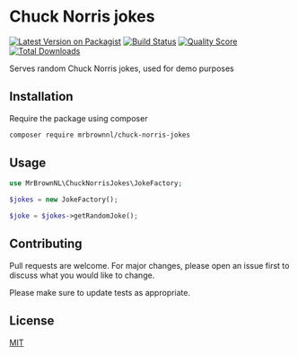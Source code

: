 # Chuck Norris jokes
[![Latest Version on Packagist](https://img.shields.io/packagist/v/mrbrownnl/chuck-norris-jokes.svg?style=flat-square)](https://packagist.org/packages/mrbrownnl/chuck-norris-jokes)
[![Build Status](https://img.shields.io/travis/mrbrownnl/chuck-norris-jokes/master.svg?style=flat-square)](https://travis-ci.org/mrbrownnl/chuck-norris-jokes)
[![Quality Score](https://img.shields.io/scrutinizer/g/mrbrownnl/chuck-norris-jokes.svg?style=flat-square)](https://scrutinizer-ci.com/g/mrbrownnl/chuck-norris-jokes)
[![Total Downloads](https://img.shields.io/packagist/dt/mrbrownnl/chuck-norris-jokes.svg?style=flat-square)](https://packagist.org/packages/mrbrownnl/chuck-norris-jokes)

Serves random Chuck Norris jokes, used for demo purposes

## Installation

Require the package using composer

```bash
composer require mrbrownnl/chuck-norris-jokes
```

## Usage

```php
use MrBrownNL\ChuckNorrisJokes\JokeFactory;

$jokes = new JokeFactory();

$joke = $jokes->getRandomJoke();
```

## Contributing
Pull requests are welcome. For major changes, please open an issue first to discuss what you would like to change.

Please make sure to update tests as appropriate.

## License
[MIT](./LICENSE.md)
